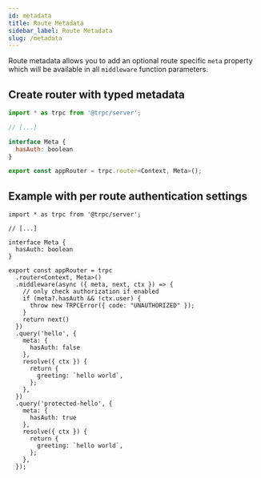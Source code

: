 ```yaml
---
id: metadata
title: Route Metadata
sidebar_label: Route Metadata
slug: /metadata
---
```


Route metadata allows you to add an optional route specific `meta` property which will be available in all `middleware` function parameters. 

## Create router with typed metadata

```jsx
import * as trpc from '@trpc/server';

// [...]

interface Meta {
  hasAuth: boolean
}

export const appRouter = trpc.router<Context, Meta>();
```

## Example with per route authentication settings

```tsx
import * as trpc from '@trpc/server';

// [...]

interface Meta {
  hasAuth: boolean
}

export const appRouter = trpc
  .router<Context, Meta>()
  .middleware(async ({ meta, next, ctx }) => {
    // only check authorization if enabled
    if (meta?.hasAuth && !ctx.user) {
      throw new TRPCError({ code: "UNAUTHORIZED" });
    }
    return next()
  })
  .query('hello', {
    meta: {
      hasAuth: false
    },
    resolve({ ctx }) {
      return {
        greeting: `hello world`,
      };
    },
  })
  .query('protected-hello', {
    meta: {
      hasAuth: true
    },
    resolve({ ctx }) {
      return {
        greeting: `hello world`,
      };
    },
  });
